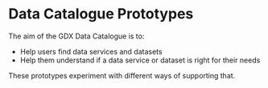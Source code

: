 # Data Catalogue Prototypes

The aim of the GDX Data Catalogue is to: 

* Help users find data services and datasets
* Help them understand if a data service or dataset is right for their needs

These prototypes experiment with different ways of supporting that.
